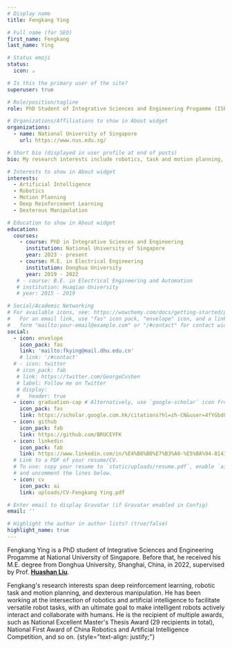 ```yaml
---
# Display name
title: Fengkang Ying

# Full name (for SEO)
first_name: Fengkang
last_name: Ying

# Status emoji
status:
  icon: ☕️

# Is this the primary user of the site?
superuser: true

# Role/position/tagline
role: PhD Student of Integrative Sciences and Engineering Progamme (ISEP)

# Organizations/Affiliations to show in About widget
organizations:
  - name: National University of Singapore
    url: https://www.nus.edu.sg/

# Short bio (displayed in user profile at end of posts)
bio: My research interests include robotics, task and motion planning, and deep reinforcement learning.

# Interests to show in About widget
interests:
  - Artificial Intelligence
  - Robotics
  - Motion Planning
  - Deep Reinforcement Learning
  - Dexterous Manipulation

# Education to show in About widget
education:
  courses:
    - course: PhD in Integrative Sciences and Engineering
      institution: National University of Singapore
      year: 2023 - present
    - course: M.E. in Electrical Engineering
      institution: Donghua University
      year: 2019 - 2022
   # - course: B.E. in Electrical Engineering and Automation
   # institution: Huaqiao University
   # year: 2015 - 2019

# Social/Academic Networking
# For available icons, see: https://wowchemy.com/docs/getting-started/page-builder/#icons
#   For an email link, use "fas" icon pack, "envelope" icon, and a link in the
#   form "mailto:your-email@example.com" or "/#contact" for contact widget.
social:
  - icon: envelope
    icon_pack: fas
    link: 'mailto:fkying@mail.dhu.edu.cn'
    # link: '/#contact'
  # - icon: twitter
   # icon_pack: fab
   # link: https://twitter.com/GeorgeCushen
   # label: Follow me on Twitter
   # display:
   #   header: true
  - icon: graduation-cap # Alternatively, use `google-scholar` icon from `ai` icon pack
    icon_pack: fas
    link: https://scholar.google.com.hk/citations?hl=zh-CN&user=4fYGbd8AAAAJ
  - icon: github
    icon_pack: fab
    link: https://github.com/BRUCEYFK
  - icon: linkedin
    icon_pack: fab
    link: https://www.linkedin.com/in/%E4%B8%B0%E7%B3%A0-%E5%BA%94-8143aa273/
  # Link to a PDF of your resume/CV.
  # To use: copy your resume to `static/uploads/resume.pdf`, enable `ai` icons in `params.yaml`,
  # and uncomment the lines below.
  - icon: cv
    icon_pack: ai
    link: uploads/CV-Fengkang Ying.pdf

# Enter email to display Gravatar (if Gravatar enabled in Config)
email: ''

# Highlight the author in author lists? (true/false)
highlight_name: true
---
```


Fengkang Ying is a PhD student of Integrative Sciences and Engineering Progamme at National University of Singapore. Before that, he received his M.E. degree from Donghua University, Shanghai, China, in 2022, supervised by Prof. [**Huashan Liu**](https://web.dhu.edu.cn/cist/2016/0428/c20589a145690/page.htm).

Fengkang's research interests span deep reinforcement learning, robotic task and motion planning, and dexterous manipulation. He has been working at the intersection of robotics and artificial intelligence to facilitate versatile robot tasks, with an ultimate goal to make intelligent robots actively interact and collaborate with humans. He is the recipient of multiple awards, such as National Excellent Master's Thesis Award (29 recipients in total), National First Award of China Robotics and Artificial Intelligence Competition, and so on.
{style="text-align: justify;"}
